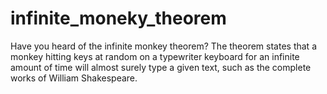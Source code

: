 # infinite_moneky_theorem
Have you heard of the infinite monkey theorem? The theorem states that a monkey hitting keys at random on a typewriter keyboard for an infinite amount of time will almost surely type a given text, such as the complete works of William Shakespeare. 
